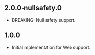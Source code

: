 ## 2.0.0-nullsafety.0
* BREAKING: Null safety support.
## 1.0.0
* Initial implementation for Web support.
